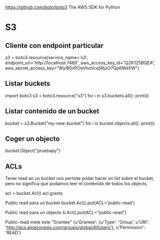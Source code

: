 https://github.com/boto/boto3
The AWS SDK for Python



# S3

## Cliente con endpoint particular
s3 = boto3.resource(service_name='s3', endpoint_url='http://localhost:7480', aws_access_key_id="Q2K125BQEA", aws_secret_access_key="WylB0xPOeVhoVca5RjxO7Qp6MdXW")

## Listar buckets
import boto3
s3 = boto3.resource("s3")
for i in s3.buckets.all():
  print(i)


## Listar contenido de un bucket
bucket = s3.Bucket("my-new-bucket")
for i in bucket.objects.all():
  print(i)


## Coger un objecto
bucket.Object("pruebapy")


## ACLs
Tener read en un bucket nos permite poder hacer un list sobre el bucket, pero no significa que podamos leer el contenido de todos los objects.

acl = bucket.Acl()
acl.grants

Public read para un bucket
bucket.Acl().put(ACL='public-read')

Public read para un objecto
b.Acl().put(ACL="public-read")

Public-read mete este "Grantee"
{u'Grantee': {u'Type': 'Group', u'URI': 'http://acs.amazonaws.com/groups/global/AllUsers'}, u'Permission': 'READ'}
